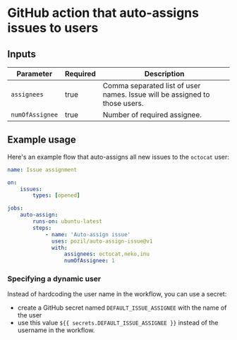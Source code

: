 # GitHub action that auto-assigns issues to users

## Inputs

| Parameter       | Required | Description                                                                |
| --------------- | -------- | ---------------------------------------------------------------------------|
| `assignees`     | true     | Comma separated list of user names. Issue will be assigned to those users. |
| `numOfAssignee` | true     | Number of required assignee.                                               |

## Example usage

Here's an example flow that auto-assigns all new issues to the `octocat` user:

```yml
name: Issue assignment

on:
    issues:
        types: [opened]

jobs:
    auto-assign:
        runs-on: ubuntu-latest
        steps:
            - name: 'Auto-assign issue'
              uses: pozil/auto-assign-issue@v1
              with:
                  assignees: octocat,neko,inu
                  numOfAssignee: 1
```

### Specifying a dynamic user

Instead of hardcoding the user name in the workflow, you can use a secret:

-   create a GitHub secret named `DEFAULT_ISSUE_ASSIGNEE` with the name of the user
-   use this value `${{ secrets.DEFAULT_ISSUE_ASSIGNEE }}` instead of the username in the workflow.
